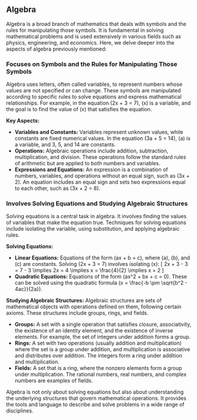 ## Algebra

Algebra is a broad branch of mathematics that deals with symbols and the rules for manipulating those symbols. It is fundamental in solving mathematical problems and is used extensively in various fields such as physics, engineering, and economics. Here, we delve deeper into the aspects of algebra previously mentioned:

### Focuses on Symbols and the Rules for Manipulating Those Symbols

Algebra uses letters, often called variables, to represent numbers whose values are not specified or can change. These symbols are manipulated according to specific rules to solve equations and express mathematical relationships. For example, in the equation \(2x + 3 = 7\), \(x\) is a variable, and the goal is to find the value of \(x\) that satisfies the equation.

**Key Aspects:**
- **Variables and Constants:** Variables represent unknown values, while constants are fixed numerical values. In the equation \(3a + 5 = 14\), \(a\) is a variable, and 3, 5, and 14 are constants.
- **Operations:** Algebraic operations include addition, subtraction, multiplication, and division. These operations follow the standard rules of arithmetic but are applied to both numbers and variables.
- **Expressions and Equations:** An expression is a combination of numbers, variables, and operations without an equal sign, such as \(3x + 2\). An equation includes an equal sign and sets two expressions equal to each other, such as \(3x + 2 = 8\).

### Involves Solving Equations and Studying Algebraic Structures

Solving equations is a central task in algebra. It involves finding the values of variables that make the equation true. Techniques for solving equations include isolating the variable, using substitution, and applying algebraic rules.

**Solving Equations:**
- **Linear Equations:** Equations of the form \(ax + b = c\), where \(a\), \(b\), and \(c\) are constants. Solving \(2x + 3 = 7\) involves isolating \(x\): 
  \[
  2x + 3 - 3 = 7 - 3 \implies 2x = 4 \implies x = \frac{4}{2} \implies x = 2
  \]
- **Quadratic Equations:** Equations of the form \(ax^2 + bx + c = 0\). These can be solved using the quadratic formula \(x = \frac{-b \pm \sqrt{b^2 - 4ac}}{2a}\).

**Studying Algebraic Structures:**
Algebraic structures are sets of mathematical objects with operations defined on them, following certain axioms. These structures include groups, rings, and fields.

- **Groups:** A set with a single operation that satisfies closure, associativity, the existence of an identity element, and the existence of inverse elements. For example, the set of integers under addition forms a group.
- **Rings:** A set with two operations (usually addition and multiplication) where the set is a group under addition, and multiplication is associative and distributes over addition. The integers form a ring under addition and multiplication.
- **Fields:** A set that is a ring, where the nonzero elements form a group under multiplication. The rational numbers, real numbers, and complex numbers are examples of fields.

Algebra is not only about solving equations but also about understanding the underlying structures that govern mathematical operations. It provides the tools and language to describe and solve problems in a wide range of disciplines.

